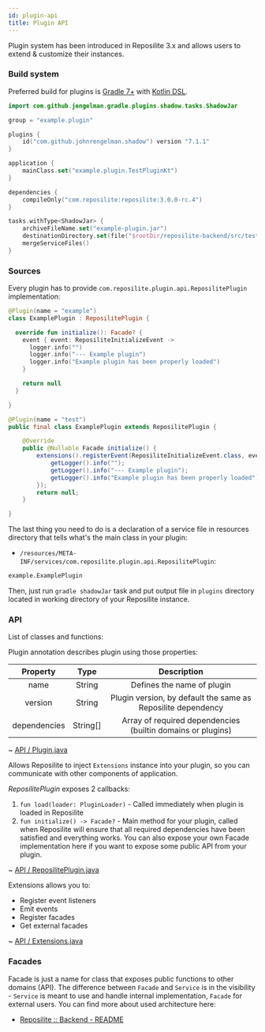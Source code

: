 ```yaml
---
id: plugin-api
title: Plugin API
---
```


Plugin system has been introduced in Reposilite 3.x and allows users to extend & customize their instances.

### Build system
Preferred build for plugins is [Gradle 7+](https://gradle.org/) with [Kotlin DSL](https://docs.gradle.org/current/userguide/kotlin_dsl.html). 

```kotlin
import com.github.jengelman.gradle.plugins.shadow.tasks.ShadowJar

group = "example.plugin"

plugins {
    id("com.github.johnrengelman.shadow") version "7.1.1"
}

application {
    mainClass.set("example.plugin.TestPluginKt")
}

dependencies {
    compileOnly("com.reposilite:reposilite:3.0.0-rc.4")
}

tasks.withType<ShadowJar> {
    archiveFileName.set("example-plugin.jar")
    destinationDirectory.set(file("$rootDir/reposilite-backend/src/test/workspace/plugins"))
    mergeServiceFiles()
}
```

### Sources

Every plugin has to provide `com.reposilite.plugin.api.ReposilitePlugin` implementation:

<CodeVariants>
  <CodeVariant name="example.plugin.TestPlugin.kt (Kotlin)">

```kotlin
@Plugin(name = "example")
class ExamplePlugin : ReposilitePlugin {

  override fun initialize(): Facade? {
    event { event: ReposiliteInitializeEvent ->
      logger.info("")
      logger.info("--- Example plugin")
      logger.info("Example plugin has been properly loaded")
    }

    return null
  }

}
```

  </CodeVariant>
  <CodeVariant name="example.plugin.TestPlugin.java (Java)">
  
```java
@Plugin(name = "test")
public final class ExamplePlugin extends ReposilitePlugin {

    @Override
    public @Nullable Facade initialize() {
        extensions().registerEvent(ReposiliteInitializeEvent.class, event -> {
            getLogger().info("");
            getLogger().info("--- Example plugin");
            getLogger().info("Example plugin has been properly loaded");
        });
        return null;
    }

}
```

  </CodeVariant>
</CodeVariants>

The last thing you need to do is a declaration of a service file in resources directory that tells what's the main class in your plugin:

* `/resources/META-INF/services/com.reposilite.plugin.api.ReposilitePlugin`:
```bash
example.ExamplePlugin
```

Then, just run `gradle shadowJar` task and put output file in `plugins` directory located in working directory of your Reposilite instance.

### API
List of classes and functions:

<Spoiler title="@Plugin" paddingX="5" paddingY="2">

Plugin annotation describes plugin using those properties:

| Property | Type | Description |
| :--: | :--: | :--: |
| name | String | Defines the name of plugin |
| version | String | Plugin version, by default the same as Reposilite dependency |
| dependencies | String[] | Array of required dependencies (builtin domains or plugins) |

~ [API / Plugin.java](https://github.com/dzikoysk/reposilite/blob/main/reposilite-backend/src/main/kotlin/com/reposilite/plugin/api/Plugin.java)

</Spoiler>

<Spoiler title="ReposilitePlugin" paddingX="5" paddingY="2">

Allows Reposilite to inject `Extensions` instance into your plugin, 
so you can communicate with other components of application.

_ReposilitePlugin_ exposes 2 callbacks:
1. `fun load(loader: PluginLoader)` - Called immediately when plugin is loaded in Reposilite
2. `fun initialize() -> Facade?` - Main method for your plugin,
   called when Reposilite will ensure that all required dependencies have been satisfied and everything works. You can also expose your own Facade implementation here if you want to expose some public API from your plugin.

~ [API / ReposilitePlugin.java](https://github.com/dzikoysk/reposilite/blob/main/reposilite-backend/src/main/kotlin/com/reposilite/plugin/api/ReposilitePlugin.java)

</Spoiler>

<Spoiler title="Extensions" paddingX="5" paddingY="2">

Extensions allows you to:
* Register event listeners
* Emit events
* Register facades
* Get external facades

~ [API / Extensions.java](https://github.com/dzikoysk/reposilite/blob/main/reposilite-backend/src/main/kotlin/com/reposilite/plugin/Extensions.kt)

</Spoiler>

### Facades

Facade is just a name for class that exposes public functions to other domains (API). The difference between `Facade` and `Service` is in the visibility - `Service` is meant to use and handle internal implementation, `Facade` for external users. You can find more about used architecture here:

* [Reposilite :: Backend - README](https://github.com/dzikoysk/reposilite/tree/main/reposilite-backend)
